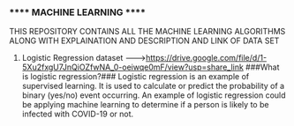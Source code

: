 ### **** MACHINE LEARNING  **** ###
THIS REPOSITORY CONTAINS ALL THE MACHINE LEARNING ALGORITHMS ALONG WITH EXPLAINATION AND DESCRIPTION AND LINK OF DATA SET

1. Logistic Regression dataset --->https://drive.google.com/file/d/1-5Xu2fxgU7JnQiOZfwNA_0-oeiwqe0mF/view?usp=share_link
###What is logistic regression?###
Logistic regression is an example of supervised learning. It is used to calculate or predict the probability of a binary (yes/no) event occurring. An example of logistic regression could be applying machine learning to determine if a person is likely to be infected with COVID-19 or not.

